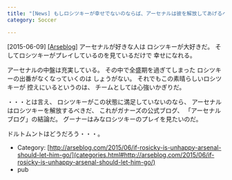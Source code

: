 ```yaml
---
title: "[News] もしロシツキーが幸せでないのならば、アーセナルは彼を解放してあげるべきだ "
category: Soccer

---
```


[2015-06-09] [[Arseblog]](http://arseblog.com/2015/06/if-rosicky-is-unhappy-arsenal-should-let-him-go/)  アーセナルが好きな人は
ロシツキーが大好きだ。
そしてロシツキーがプレイしているのを見ているだけで
幸せになれる。

 アーセナルの中盤は充実している。
その中で全盛期を過ぎてしまった
ロシツキーの出番がなくなっていくのは
しょうがない。
それでもこの素晴らしいロシツキーが
控えにいるというのは、
チームとしては心強いかぎりだ。

 ・・・とは言え、
ロシツキーがこの状態に満足していないのなら、
アーセナルはロシツキーを解放するべきだ、
これがガナーズの公式ブログ、
「アーセナルブログ」の結論だ。
グーナーはみなロシツキーのプレイを見たいのだ。

 ドルトムントはどうだろう・・・。

- Category: [http://arseblog.com/2015/06/if-rosicky-is-unhappy-arsenal-should-let-him-go/](categories.html#http://arseblog.com/2015/06/if-rosicky-is-unhappy-arsenal-should-let-him-go/)
- pub

